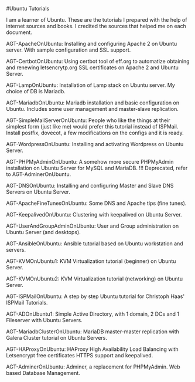 #Ubuntu Tutorials

I am a learner of Ubuntu. These are the tutorials I prepared with the help of internet sources and books. I credited the sources that helped me on each document.

AGT-ApacheOnUbuntu: Installing and configuring Apache 2 on Ubuntu server. With sample configuration and SSL support.

AGT-CertbotOnUbuntu: Using certbot tool of eff.org to automatize obtaining and renewing letsencrytp.org SSL certificates on Apache 2 and Ubuntu Server.

AGT-LampOnUbuntu: Installation of Lamp stack on Ubuntu server. My choice of DB is Mariadb.

AGT-MariadbOnUbuntu: Mariadb installation and basic configuration on Ubuntu. Includes some user management and master-slave replication.

AGT-SimpleMailServerOnUbuntu: People who like the things at their simplest form (just like me) would prefer this tutorial instead of ISPMail. Install postfix, dovecot, a few modifications on the configs and it is ready.

AGT-WordpressOnUbuntu: Installing and activating Wordpress on Ubuntu Server.

AGT-PHPMyAdminOnUbuntu: A somehow more secure PHPMyAdmin installation on Ubuntu Server for MySQL and MariaDB. !!! Deprecated, refer to AGT-AdminerOnUbuntu.

AGT-DNSOnUbuntu: Installing and configuring Master and Slave DNS Servers on Ubuntu Server.

AGT-ApacheFineTunesOnUbuntu: Some DNS and Apache tips (fine tunes).

AGT-KeepalivedOnUbuntu: Clustering with keepalived on Ubuntu Server.

AGT-UserAndGroupAdminOnUbuntu: User and Group administration on Ubuntu Server (and desktops).

AGT-AnsibleOnUbuntu: Ansible tutorial based on Ubuntu workstation and servers.

AGT-KVMOnUbuntu1: KVM Virtualization tutorial (beginner) on Ubuntu Server. 

AGT-KVMOnUbuntu2: KVM Virtualization tutorial (networking) on Ubuntu Server. 

AGT-ISPMailOnUbuntu: A step by step Ubuntu tutorial for Christoph Haas' ISPMail Tutorials.

AGT-ADOnUbuntu1: Simple Active Directory, with 1 domain, 2 DCs and 1 Fileserver with Ubuntu Servers.

AGT-MariadbClusterOnUbuntu: MariaDB master-master replication with Galera Cluster tutorial on Ubuntu Servers.

AGT-HAProxyOnUbuntu: HAProxy High Availability Load Balancing with Letsencrypt free certificates HTTPS support and keepalived.
 
AGT-AdminerOnUbuntu: Adminer, a replacement for PHPMyAdmin. Web based Database Management.
